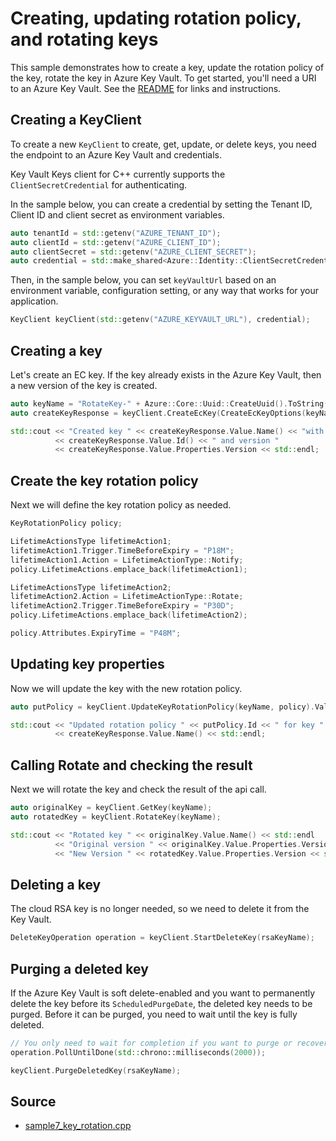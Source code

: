 # Creating, updating rotation policy, and rotating keys

This sample demonstrates how to create a key, update the rotation policy of the key, rotate the key in Azure Key Vault.
To get started, you'll need a URI to an Azure Key Vault. See the [README](https://github.com/Azure/azure-sdk-for-cpp/blob/main/sdk/keyvault/azure-security-keyvault-keys/README.md) for links and instructions.

## Creating a KeyClient

To create a new `KeyClient` to create, get, update, or delete keys, you need the endpoint to an Azure Key Vault and credentials.

Key Vault Keys client for C++ currently supports the `ClientSecretCredential` for authenticating.

In the sample below, you can create a credential by setting the Tenant ID, Client ID and client secret as environment variables.

```cpp Snippet:KeysSample7CreateCredential
auto tenantId = std::getenv("AZURE_TENANT_ID");
auto clientId = std::getenv("AZURE_CLIENT_ID");
auto clientSecret = std::getenv("AZURE_CLIENT_SECRET");
auto credential = std::make_shared<Azure::Identity::ClientSecretCredential>(tenantId, clientId, clientSecret);
```

Then, in the sample below, you can set `keyVaultUrl` based on an environment variable, configuration setting, or any way that works for your application.

```cpp Snippet:KeysSample7KeyClient
KeyClient keyClient(std::getenv("AZURE_KEYVAULT_URL"), credential);
```

## Creating a key

Let's create an EC key.
If the key already exists in the Azure Key Vault, then a new version of the key is created.

```cpp Snippet:KeysSample7CreateKey
auto keyName = "RotateKey-" + Azure::Core::Uuid::CreateUuid().ToString();
auto createKeyResponse = keyClient.CreateEcKey(CreateEcKeyOptions(keyName));

std::cout << "Created key " << createKeyResponse.Value.Name() << "with id "
          << createKeyResponse.Value.Id() << " and version "
          << createKeyResponse.Value.Properties.Version << std::endl;
```

## Create the key rotation policy 

Next we will define the key rotation policy as needed.

```cpp Snippet:KeysSample7DefinePolicy
KeyRotationPolicy policy;

LifetimeActionsType lifetimeAction1;
lifetimeAction1.Trigger.TimeBeforeExpiry = "P18M";
lifetimeAction1.Action = LifetimeActionType::Notify;
policy.LifetimeActions.emplace_back(lifetimeAction1);

LifetimeActionsType lifetimeAction2;
lifetimeAction2.Action = LifetimeActionType::Rotate;
lifetimeAction2.Trigger.TimeBeforeExpiry = "P30D";
policy.LifetimeActions.emplace_back(lifetimeAction2);

policy.Attributes.ExpiryTime = "P48M";
```

## Updating key properties

Now we will update the key with the new rotation policy.

```cpp Snippet:KeysSample7UpdateKeyRotation
auto putPolicy = keyClient.UpdateKeyRotationPolicy(keyName, policy).Value;

std::cout << "Updated rotation policy " << putPolicy.Id << " for key "
          << createKeyResponse.Value.Name() << std::endl;
```

## Calling Rotate and checking the result

Next we will rotate the key and check the result of the api call.
```cpp Snippet:KeysSample7RotateKey
auto originalKey = keyClient.GetKey(keyName);
auto rotatedKey = keyClient.RotateKey(keyName);

std::cout << "Rotated key " << originalKey.Value.Name() << std::endl
          << "Original version " << originalKey.Value.Properties.Version << std::endl
          << "New Version " << rotatedKey.Value.Properties.Version << std::endl;
```

## Deleting a key

The cloud RSA key is no longer needed, so we need to delete it from the Key Vault.

```cpp Snippet:KeysSample1DeleteKey
DeleteKeyOperation operation = keyClient.StartDeleteKey(rsaKeyName);
```

## Purging a deleted key

If the Azure Key Vault is soft delete-enabled and you want to permanently delete the key before its `ScheduledPurgeDate`,
the deleted key needs to be purged. Before it can be purged, you need to wait until the key is fully deleted.

```cpp Snippet:KeysSample1PurgeKey
// You only need to wait for completion if you want to purge or recover the key.
operation.PollUntilDone(std::chrono::milliseconds(2000));

keyClient.PurgeDeletedKey(rsaKeyName);
```

## Source

- [sample7_key_rotation.cpp](https://github.com/Azure/azure-sdk-for-cpp/blob/main/sdk/keyvault/azure-security-keyvault-keys/test/samples/sample7-key-rotation/sample7_key_rotation.cpp)

[defaultazurecredential]: https://github.com/Azure/azure-sdk-for-cpp/blob/main/sdk/identity/azure-identity/README.md
